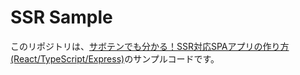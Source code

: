 # SSR Sample

このリポジトリは、[サボテンでも分かる！SSR対応SPAアプリの作り方(React/TypeScript/Express)](https://qiita.com/Michinosuke/items/a70a349b447f16001f87)のサンプルコードです。